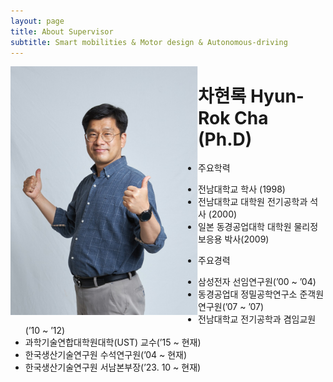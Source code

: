 ```yaml
---
layout: page
title: About Supervisor
subtitle: Smart mobilities & Motor design & Autonomous-driving
---
```


<img align="left" width="300" src="https://github.com/hrchalab/hrchalab.github.io/blob/master/assets/img/hrcha.png" />

# 차현록 Hyun-Rok Cha (Ph.D)
* 주요학력
 - 전남대학교  학사 (1998)
 - 전남대학교 대학원 전기공학과 석사 (2000)
 - 일본 동경공업대학 대학원 물리정보응용 박사(2009) 
* 주요경력
 - 삼성전자 선임연구원(’00 ~ ’04)
 - 동경공업대 정밀공학연구소 준객원연구원(’07 ~ ’07)
 - 전남대학교 전기공학과 겸임교원(’10 ~ ’12)
 - 과학기술연합대학원대학(UST) 교수(’15 ~ 현재)
 - 한국생산기술연구원 수석연구원(’04 ~ 현재)
 - 한국생산기술연구원 서남본부장(’23. 10 ~ 현재)
